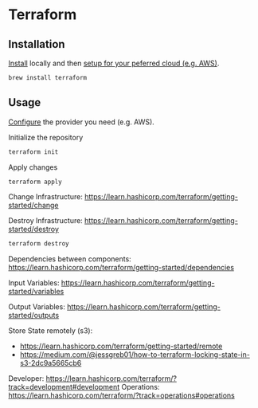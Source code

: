 # Terraform

## Installation

[Install](https://learn.hashicorp.com/terraform/getting-started/install.html) locally and then [setup for your peferred cloud (e.g. AWS)](https://learn.hashicorp.com/terraform/getting-started/build).

```sh
brew install terraform
```

## Usage

[Configure](https://learn.hashicorp.com/terraform/getting-started/build) the provider you need (e.g. AWS).

Initialize the repository

```sh
terraform init
```

Apply changes

```sh
terraform apply
```

Change Infrastructure: https://learn.hashicorp.com/terraform/getting-started/change

Destroy Infrastructure: https://learn.hashicorp.com/terraform/getting-started/destroy

```sh
terraform destroy
```

Dependencies between components: https://learn.hashicorp.com/terraform/getting-started/dependencies

Input Variables: https://learn.hashicorp.com/terraform/getting-started/variables

Output Variables: https://learn.hashicorp.com/terraform/getting-started/outputs

Store State remotely (s3):
* https://learn.hashicorp.com/terraform/getting-started/remote
* https://medium.com/@jessgreb01/how-to-terraform-locking-state-in-s3-2dc9a5665cb6

Developer: https://learn.hashicorp.com/terraform/?track=development#development
Operations: https://learn.hashicorp.com/terraform/?track=operations#operations
